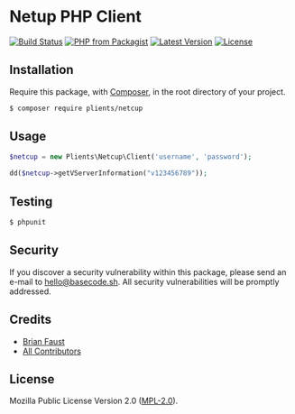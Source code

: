# Netup PHP Client

[![Build Status](https://img.shields.io/travis/plients/Netcup-PHP-Client/master.svg?style=flat-square)](https://travis-ci.org/plients/Netcup-PHP-Client)
[![PHP from Packagist](https://img.shields.io/packagist/php-v/plients/netcup.svg?style=flat-square)]()
[![Latest Version](https://img.shields.io/github/release/plients/Netcup-PHP-Client.svg?style=flat-square)](https://github.com/plients/Netcup-PHP-Client/releases)
[![License](https://img.shields.io/packagist/l/plients/Netcup-PHP-Client.svg?style=flat-square)](https://packagist.org/packages/plients/Netcup-PHP-Client)

## Installation

Require this package, with [Composer](https://getcomposer.org/), in the root directory of your project.

```bash
$ composer require plients/netcup
```

## Usage

```php
$netcup = new Plients\Netcup\Client('username', 'password');

dd($netcup->getVServerInformation("v123456789"));
```

## Testing

``` bash
$ phpunit
```

## Security

If you discover a security vulnerability within this package, please send an e-mail to hello@basecode.sh. All security vulnerabilities will be promptly addressed.

## Credits

- [Brian Faust](https://github.com/faustbrian)
- [All Contributors](../../contributors)

## License

Mozilla Public License Version 2.0 ([MPL-2.0](./LICENSE)).
